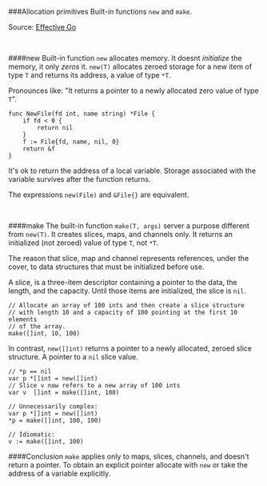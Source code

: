 ###Allocation primitives
Built-in functions `new` and `make`.

Source: [Effective Go](https://golang.org/doc/effective_go.html#allocation_new)

<br>

####new
Built-in function `new` allocates memory. It doesnt *initialize* the memory, it only *zeros* it. `new(T)` allocates zeroed storage for a new item of type `T` and returns its address, a value of type `*T`.

Pronounces like: "It returns a pointer to a newly allocated zero value of type `T`".

```
func NewFile(fd int, name string) *File {
    if fd < 0 {
        return nil
    }
    f := File{fd, name, nil, 0}
    return &f
}
```

It's ok to return the address of a local variable. Storage associated with the variable survives after the function returns.

The expressions `new(File)` and `&File{}` are equivalent.

<br>

####make
The built-in function `make(T, args)` server a purpose different from `new(T)`. It creates slices, maps, and channels only. It returns an initialized (not zeroed) value of type `T`, not `*T`.

The reason that slice, map and channel represents references, under the cover, to data structures that must be initialized before use.

A slice, is a three-item descriptor containing a pointer to the data, the length, and the capacity. Until those items are initialized, the slice is `nil`.

```
// Allocate an array of 100 ints and then create a slice structure
// with length 10 and a capacity of 100 pointing at the first 10 elements
// of the array.
make([]int, 10, 100)
```

In contrast, `new([]int)` returns a pointer to a newly allocated, zeroed slice structure. A pointer to a `nil` slice value.

```
// *p == nil
var p *[]int = new([]int)
// Slice v now refers to a new array of 100 ints
var v  []int = make([]int, 100)

// Unnecessarily complex:
var p *[]int = new([]int)
*p = make([]int, 100, 100)

// Idiomatic:
v := make([]int, 100)
```

####Conclusion
`make` applies only to maps, slices, channels, and doesn't return a pointer. To obtain an explicit pointer allocate with `new` or take the address of a variable explicitly.


